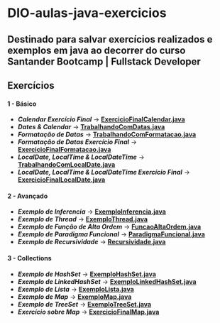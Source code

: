 # DIO-aulas-java-exercicios

## Destinado para salvar exercícios realizados e exemplos em java ao decorrer do curso Santander Bootcamp | Fullstack Developer

## __Exercícios__
#### __1 - Básico__

* ___Calendar Exercício Final___ -> [__ExercicioFinalCalendar.java__](https://github.com/Henrique-dSGP/Dio-aulas-java-exercicios/blob/master/dio/aula/java/basico/exercicios/ExercicioFinalCalendar.java)
* ___Dates & Calendar___ -> [__TrabalhandoComDatas.java__](https://github.com/Henrique-dSGP/Dio-aulas-java-exercicios/blob/master/dio/aula/java/basico/exercicios/TrabalhandoComDatas.java)
* ___Formatação de Datas___ -> [__TrabalhandoComFormatacao.java__](https://github.com/Henrique-dSGP/Dio-aulas-java-exercicios/blob/master/dio/aula/java/basico/exercicios/TrabalhandoComFormatacao.java)
* ___Formatação de Datas Exercício Final___ -> [__ExercicioFinalFormatacao.java__](https://github.com/Henrique-dSGP/Dio-aulas-java-exercicios/blob/master/dio/aula/java/basico/exercicios/ExercicioFinalFormatacao.java)
* ___LocalDate, LocalTime & LocalDateTime___ -> [__TrabalhandoComLocalDate.java__](https://github.com/Henrique-dSGP/Dio-aulas-java-exercicios/blob/master/dio/aula/java/basico/exercicios/TrabalhandoComLocalDate.java)
* ___LocalDate, LocalTime & LocalDateTime Exercício Final___ -> [__ExercicioFinalLocalDate.java__](https://github.com/Henrique-dSGP/Dio-aulas-java-exercicios/blob/master/dio/aula/java/basico/exercicios/ExercicioFinalLocalDate.java)

#### __2 - Avançado__

* ___Exemplo de Inferencia___ -> [__ExemploInferencia.java__](https://github.com/Henrique-dSGP/Dio-aulas-java-exercicios/blob/master/dio/aula/java/avancado/exercicios/ExemploInferencia.java)
* ___Exemplo de Thread___ -> [__ExemploThread.java__](https://github.com/Henrique-dSGP/Dio-aulas-java-exercicios/blob/master/dio/aula/java/avancado/exercicios/ExemploThread.java)
* ___Exemplo de Função de Alta Ordem___ -> [__FuncaoAltaOrdem.java__](https://github.com/Henrique-dSGP/Dio-aulas-java-exercicios/blob/master/dio/aula/java/avancado/exercicios/FuncaoAltaOrdem.java)
* ___Exemplo de Paradigma Funcional___ -> [__ParadigmaFuncional.java__](https://github.com/Henrique-dSGP/Dio-aulas-java-exercicios/blob/master/dio/aula/java/avancado/exercicios/ParadigmaFuncional.java)
* ___Exemplo de Recursividade___ -> [__Recursividade.java__](https://github.com/Henrique-dSGP/Dio-aulas-java-exercicios/blob/master/dio/aula/java/avancado/exercicios/Recursividade.java)


#### __3 - Collections__

* ___Exemplo de HashSet___ -> [__ExemploHashSet.java__](https://github.com/Henrique-dSGP/Dio-aulas-java-exercicios/blob/master/dio/aula/java/collections/exercicios/ExemploHashSet.java)
* ___Exemplo de LinkedHashSet___ -> [__ExemploLinkedHashSet.java__](https://github.com/Henrique-dSGP/Dio-aulas-java-exercicios/blob/master/dio/aula/java/collections/exercicios/ExemploLinkedHashSet.java)
* ___Exemplo de Lista___ -> [__ExemploLista.java__](https://github.com/Henrique-dSGP/Dio-aulas-java-exercicios/blob/master/dio/aula/java/collections/exercicios/ExemploLista.java)
* ___Exemplo de Map___ -> [__ExemploMap.java__](https://github.com/Henrique-dSGP/Dio-aulas-java-exercicios/blob/master/dio/aula/java/collections/exercicios/ExemploMap.java)
* ___Exemplo de TreeSet___ -> [__ExemploTreeSet.java__](https://github.com/Henrique-dSGP/Dio-aulas-java-exercicios/blob/master/dio/aula/java/collections/exercicios/ExemploTreeSet.java)
* ___Exercício sobre Map___ -> [__ExercicioFinalMap.java__](https://github.com/Henrique-dSGP/Dio-aulas-java-exercicios/blob/master/dio/aula/java/collections/exercicios/ExercicioFinalMap.java)

